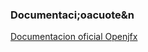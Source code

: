 <h3>Documentaci;oacuote&n</h3>
<a href="https://openjfx.io/openjfx-docs/">Documentacion oficial Openjfx</a>


